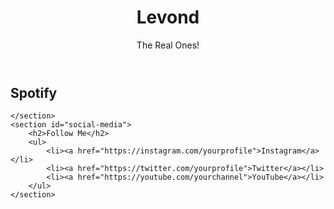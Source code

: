 <!DOCTYPE html>
<html lang="en"> 
<head>
    <meta charset="UTF-8">
    <meta name="viewport" content="width=device-width, initial-scale=1.0">
    <title>Levond - The Real Ones </title>
</head>
<body>
    <header>
        <h1>Levond</h1>
        <p>The Real Ones!</p>
    </header>
    <section id="My Music!">
        <h2>Spotify</h2>
        
    </section>
    <section id="social-media">
        <h2>Follow Me</h2>
        <ul>
            <li><a href="https://instagram.com/yourprofile">Instagram</a></li>
            <li><a href="https://twitter.com/yourprofile">Twitter</a></li>
            <li><a href="https://youtube.com/yourchannel">YouTube</a></li>
        </ul>
    </section>
</body>
</html>
